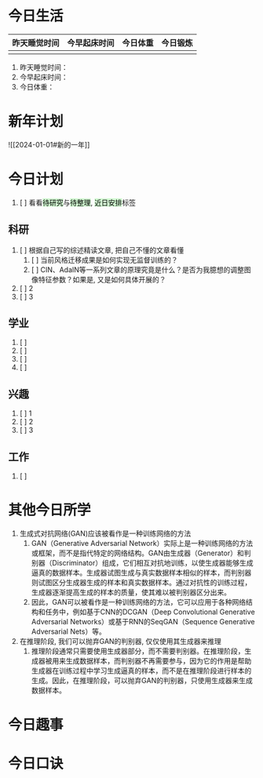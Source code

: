 
# 今日生活

| 昨天睡觉时间 | 今早起床时间 | 今日体重 | 今日锻炼 |
| ---- | ---- | ---- | ---- |
|  |  |  |  |

1. 昨天睡觉时间：
2. 今早起床时间：
3. 今日体重：

# 新年计划

![[2024-01-01#新的一年]]

# 今日计划

1. [ ] 看看<mark style="background: #BBFABBA6;">待研究</mark>与<mark style="background: #BBFABBA6;">待整理</mark>,  <mark style="background: #BBFABBA6;">近日安排</mark>标签

## 科研

1. [ ] 根据自己写的综述精读文章, 把自己不懂的文章看懂
	1. [ ] 当前风格迁移成果是如何实现无监督训练的？
	2. [ ] CIN、AdaIN等一系列文章的原理究竟是什么？是否为我臆想的调整图像特征参数？如果是, 又是如何具体开展的？
2. [ ] 2
3. [ ] 3 

## 学业

1. [ ] 
2. [ ] 
3. [ ] 
4. [ ] 

## 兴趣

1. [ ] 1
2. [ ] 2
3. [ ] 3 


## 工作

1. [ ] 

# 其他今日所学

1. 生成式对抗网络(GAN)应该被看作是一种训练网络的方法
	1. GAN（Generative Adversarial Network）实际上是一种训练网络的方法或框架，而不是指代特定的网络结构。GAN由生成器（Generator）和判别器（Discriminator）组成，它们相互对抗地训练，以使生成器能够生成逼真的数据样本。生成器试图生成与真实数据样本相似的样本，而判别器则试图区分生成器生成的样本和真实数据样本。通过对抗性的训练过程，生成器逐渐提高生成的样本的质量，使其难以被判别器区分出来。
	2. 因此，GAN可以被看作是一种训练网络的方法，它可以应用于各种网络结构和任务中，例如基于CNN的DCGAN（Deep Convolutional Generative Adversarial Networks）或基于RNN的SeqGAN（Sequence Generative Adversarial Nets）等。
2. 在推理阶段, 我们可以抛弃GAN的判别器, 仅仅使用其生成器来推理
	1. 推理阶段通常只需要使用生成器部分，而不需要判别器。在推理阶段，生成器被用来生成数据样本，而判别器不再需要参与，因为它的作用是帮助生成器在训练过程中学习生成逼真的样本，而不是在推理阶段进行样本的生成。因此，在推理阶段，可以抛弃GAN的判别器，只使用生成器来生成数据样本。

# 今日趣事



# 今日口诀


